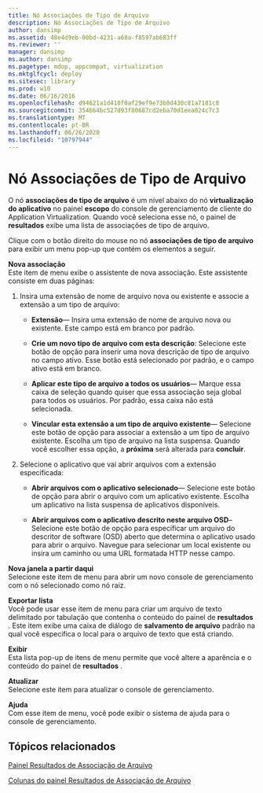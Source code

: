 ```yaml
---
title: Nó Associações de Tipo de Arquivo
description: Nó Associações de Tipo de Arquivo
author: dansimp
ms.assetid: 48e4d9eb-00bd-4231-a68a-f8597ab683ff
ms.reviewer: ''
manager: dansimp
ms.author: dansimp
ms.pagetype: mdop, appcompat, virtualization
ms.mktglfcycl: deploy
ms.sitesec: library
ms.prod: w10
ms.date: 06/16/2016
ms.openlocfilehash: d94621a1d418f0af29ef9e73b8d430c81a7181c8
ms.sourcegitcommit: 354664bc527d93f80687cd2eba70d1eea024c7c3
ms.translationtype: MT
ms.contentlocale: pt-BR
ms.lasthandoff: 06/26/2020
ms.locfileid: "10797944"
---
```

# Nó Associações de Tipo de Arquivo


O nó **associações de tipo de arquivo** é um nível abaixo do nó **virtualização do aplicativo** no painel **escopo** do console de gerenciamento de cliente do Application Virtualization. Quando você seleciona esse nó, o painel de **resultados** exibe uma lista de associações de tipo de arquivo.

Clique com o botão direito do mouse no nó **associações de tipo de arquivo** para exibir um menu pop-up que contém os elementos a seguir.

<a href="" id="new-association"></a>**Nova associação**  
Este item de menu exibe o assistente de nova associação. Este assistente consiste em duas páginas:

1.  Insira uma extensão de nome de arquivo nova ou existente e associe a extensão a um tipo de arquivo:

    -   **Extensão**— Insira uma extensão de nome de arquivo nova ou existente. Este campo está em branco por padrão.

    -   **Crie um novo tipo de arquivo com esta descrição**: Selecione este botão de opção para inserir uma nova descrição de tipo de arquivo no campo ativo. Esse botão está selecionado por padrão, e o campo ativo está em branco.

    -   **Aplicar este tipo de arquivo a todos os usuários**— Marque essa caixa de seleção quando quiser que essa associação seja global para todos os usuários. Por padrão, essa caixa não está selecionada.

    -   **Vincular esta extensão a um tipo de arquivo existente**— Selecione este botão de opção para associar a extensão a um tipo de arquivo existente. Escolha um tipo de arquivo na lista suspensa. Quando você escolher essa opção, a **próxima** será alterada para **concluir**.

2.  Selecione o aplicativo que vai abrir arquivos com a extensão especificada:

    -   **Abrir arquivos com o aplicativo selecionado**— Selecione este botão de opção para abrir o arquivo com um aplicativo existente. Escolha um aplicativo na lista suspensa de aplicativos disponíveis.

    -   **Abrir arquivos com o aplicativo descrito neste arquivo OSD**– Selecione este botão de opção para especificar um arquivo do descritor de software (OSD) aberto que determina o aplicativo usado para abrir o arquivo. Navegue para selecionar um local existente ou insira um caminho ou uma URL formatada HTTP nesse campo.

<a href="" id="new-window-from-here"></a>**Nova janela a partir daqui**  
Selecione este item de menu para abrir um novo console de gerenciamento com o nó selecionado como nó raiz.

<a href="" id="export-list"></a>**Exportar lista**  
Você pode usar esse item de menu para criar um arquivo de texto delimitado por tabulação que contenha o conteúdo do painel de **resultados** . Este item exibe uma caixa de diálogo de **salvamento de arquivo** padrão na qual você especifica o local para o arquivo de texto que está criando.

<a href="" id="view"></a>**Exibir**  
Esta lista pop-up de itens de menu permite que você altere a aparência e o conteúdo do painel de **resultados** .

<a href="" id="refresh"></a>**Atualizar**  
Selecione este item para atualizar o console de gerenciamento.

<a href="" id="help"></a>**Ajuda**  
Com esse item de menu, você pode exibir o sistema de ajuda para o console de gerenciamento.

## Tópicos relacionados


[Painel Resultados de Associação de Arquivo](file-type-association-results-pane.md)

[Colunas do painel Resultados de Associação de Arquivo](file-type-association-results-pane-columns.md)

 

 





